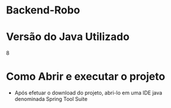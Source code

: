 # Backend-Robo



# Versão do Java Utilizado
8

# Como Abrir e executar o projeto
- Após efetuar o download do projeto, abri-lo em uma IDE java denominada Spring Tool Suite 
